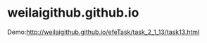 # weilaigithub.github.io
<div>Demo:<a href="http://weilaigithub.github.io/efeTask/task_2_1_13/task13.html">http://weilaigithub.github.io/efeTask/task_2_1_13/task13.html</a></div>
